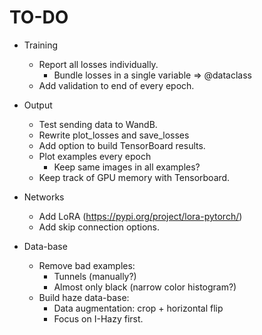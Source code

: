 # TO-DO

* Training
    * Report all losses individually.
        * Bundle losses in a single variable => @dataclass
    * Add validation to end of every epoch.

* Output
    * Test sending data to WandB.
    * Rewrite plot_losses and save_losses
    * Add option to build TensorBoard results.
    * Plot examples every epoch
        * Keep same images in all examples?
    * Keep track of GPU memory with Tensorboard.

* Networks
    * Add LoRA (https://pypi.org/project/lora-pytorch/)
    * Add skip connection options.

* Data-base
    * Remove bad examples:
        * Tunnels (manually?)
        * Almost only black (narrow color histogram?)
    * Build haze data-base:
        * Data augmentation: crop + horizontal flip
        * Focus on I-Hazy first.

